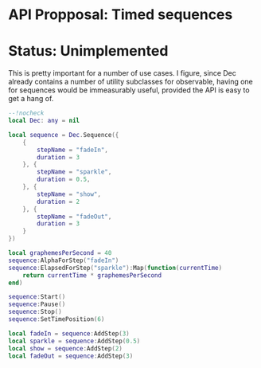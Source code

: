# API Propposal: Timed sequences

# Status: Unimplemented

This is pretty important for a number of use cases. I figure, since Dec already 
contains a number of utility subclasses for observable, having one for sequences
would be immeasurably useful, provided the API is easy to get a hang of.

```lua
--!nocheck
local Dec: any = nil

local sequence = Dec.Sequence({
    {
        stepName = "fadeIn",
        duration = 3
    }, {
        stepName = "sparkle",
        duration = 0.5,
    }, {
        stepName = "show",
        duration = 2
    }, {
        stepName = "fadeOut",
        duration = 3
    }
})

local graphemesPerSecond = 40
sequence:AlphaForStep("fadeIn")
sequence:ElapsedForStep("sparkle"):Map(function(currentTime)
    return currentTime * graphemesPerSecond
end)

sequence:Start()
sequence:Pause()
sequence:Stop()
sequence:SetTimePosition(6)

local fadeIn = sequence:AddStep(3)
local sparkle = sequence:AddStep(0.5)
local show = sequence:AddStep(2)
local fadeOut = sequence:AddStep(3)
```